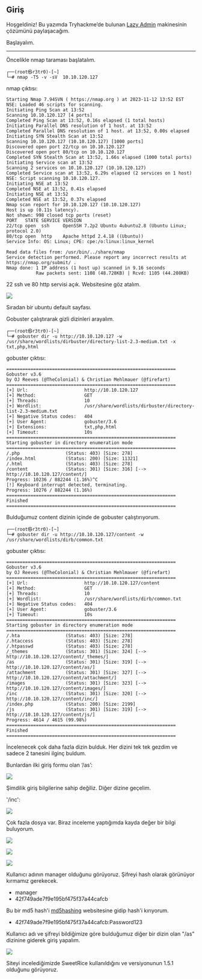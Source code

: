 ## Giriş

Hoşgeldiniz! Bu yazımda Tryhackme’de bulunan <a href="https://tryhackme.com/room/lazyadmin">Lazy Admin</a> makinesinin çözümünü paylaşacağım.

Başlayalım.

* * *

Öncelikle nmap taraması başlatalım.

```
┌──(root㉿r3tr0)-[~]
└─# nmap -T5 -v -sV  10.10.120.127
```

nmap çıktısı:

```
Starting Nmap 7.94SVN ( https://nmap.org ) at 2023-11-12 13:52 EST
NSE: Loaded 46 scripts for scanning.
Initiating Ping Scan at 13:52
Scanning 10.10.120.127 [4 ports]
Completed Ping Scan at 13:52, 0.16s elapsed (1 total hosts)
Initiating Parallel DNS resolution of 1 host. at 13:52
Completed Parallel DNS resolution of 1 host. at 13:52, 0.00s elapsed
Initiating SYN Stealth Scan at 13:52
Scanning 10.10.120.127 (10.10.120.127) [1000 ports]
Discovered open port 22/tcp on 10.10.120.127
Discovered open port 80/tcp on 10.10.120.127
Completed SYN Stealth Scan at 13:52, 1.66s elapsed (1000 total ports)
Initiating Service scan at 13:52
Scanning 2 services on 10.10.120.127 (10.10.120.127)
Completed Service scan at 13:52, 6.29s elapsed (2 services on 1 host)
NSE: Script scanning 10.10.120.127.
Initiating NSE at 13:52
Completed NSE at 13:52, 0.41s elapsed
Initiating NSE at 13:52
Completed NSE at 13:52, 0.37s elapsed
Nmap scan report for 10.10.120.127 (10.10.120.127)
Host is up (0.11s latency).
Not shown: 998 closed tcp ports (reset)
PORT   STATE SERVICE VERSION
22/tcp open  ssh     OpenSSH 7.2p2 Ubuntu 4ubuntu2.8 (Ubuntu Linux; protocol 2.0)
80/tcp open  http    Apache httpd 2.4.18 ((Ubuntu))
Service Info: OS: Linux; CPE: cpe:/o:linux:linux_kernel

Read data files from: /usr/bin/../share/nmap
Service detection performed. Please report any incorrect results at https://nmap.org/submit/ .
Nmap done: 1 IP address (1 host up) scanned in 9.16 seconds
           Raw packets sent: 1108 (48.728KB) | Rcvd: 1105 (44.208KB)
```

22 ssh ve 80 http servisi açık. Websitesine göz atalım.

![](https://github.com/umutsaglam/CTF-Writeups/blob/main/TryHackMe/LazyAdmin/images/a1.png?raw=true)

Sıradan bir ubuntu default sayfası.

Gobuster çalıştırarak gizli dizinleri arayalım.

```
┌──(root㉿r3tr0)-[~]
└─# gobuster dir -u http://10.10.120.127 -w  /usr/share/wordlists/dirbuster/directory-list-2.3-medium.txt -x txt,php,html
```

gobuster çıktısı:

```
===============================================================
Gobuster v3.6
by OJ Reeves (@TheColonial) & Christian Mehlmauer (@firefart)
===============================================================
[+] Url:                     http://10.10.120.127
[+] Method:                  GET
[+] Threads:                 10
[+] Wordlist:                /usr/share/wordlists/dirbuster/directory-list-2.3-medium.txt
[+] Negative Status codes:   404
[+] User Agent:              gobuster/3.6
[+] Extensions:              txt,php,html
[+] Timeout:                 10s
===============================================================
Starting gobuster in directory enumeration mode
===============================================================
/.php                 (Status: 403) [Size: 278]
/index.html           (Status: 200) [Size: 11321]
/.html                (Status: 403) [Size: 278]
/content              (Status: 301) [Size: 316] [--> http://10.10.120.127/content/]
Progress: 10236 / 882244 (1.16%)^C
[!] Keyboard interrupt detected, terminating.
Progress: 10276 / 882244 (1.16%)
===============================================================
Finished
===============================================================
```

Bulduğumuz content dizinin içinde de gobuster çalıştırıyorum.

```
┌──(root㉿r3tr0)-[~]
└─# gobuster dir -u http://10.10.120.127/content -w  /usr/share/wordlists/dirb/common.txt 
```

gobuster çıktısı:

```
===============================================================
Gobuster v3.6
by OJ Reeves (@TheColonial) & Christian Mehlmauer (@firefart)
===============================================================
[+] Url:                     http://10.10.120.127/content
[+] Method:                  GET
[+] Threads:                 10
[+] Wordlist:                /usr/share/wordlists/dirb/common.txt
[+] Negative Status codes:   404
[+] User Agent:              gobuster/3.6
[+] Timeout:                 10s
===============================================================
Starting gobuster in directory enumeration mode
===============================================================
/.hta                 (Status: 403) [Size: 278]
/.htaccess            (Status: 403) [Size: 278]
/.htpasswd            (Status: 403) [Size: 278]
/_themes              (Status: 301) [Size: 324] [--> http://10.10.120.127/content/_themes/]
/as                   (Status: 301) [Size: 319] [--> http://10.10.120.127/content/as/]
/attachment           (Status: 301) [Size: 327] [--> http://10.10.120.127/content/attachment/]
/images               (Status: 301) [Size: 323] [--> http://10.10.120.127/content/images/]
/inc                  (Status: 301) [Size: 320] [--> http://10.10.120.127/content/inc/]
/index.php            (Status: 200) [Size: 2199]
/js                   (Status: 301) [Size: 319] [--> http://10.10.120.127/content/js/]
Progress: 4614 / 4615 (99.98%)
===============================================================
Finished
===============================================================
```

İncelenecek çok daha fazla dizin bulduk. Her dizini tek tek gezdim ve sadece 2 tanesini ilginç buldum.

Bunlardan ilki giriş formu olan ‘/as’:

![](https://github.com/umutsaglam/CTF-Writeups/blob/main/TryHackMe/LazyAdmin/images/a2.png?raw=true)

Şimdilik giriş bilgilerine sahip değiliz. Diğer dizine geçelim.

'/inc':

![](https://github.com/umutsaglam/CTF-Writeups/blob/main/TryHackMe/LazyAdmin/images/a3.png?raw=true)

Çok fazla dosya var. Biraz inceleme yaptığımda kayda değer bir bilgi buluyorum.

![](https://github.com/umutsaglam/CTF-Writeups/blob/main/TryHackMe/LazyAdmin/images/a4.png?raw=true)


![](https://github.com/umutsaglam/CTF-Writeups/blob/main/TryHackMe/LazyAdmin/images/a5.png?raw=true)


![](https://github.com/umutsaglam/CTF-Writeups/blob/main/TryHackMe/LazyAdmin/images/a6.png?raw=true)

Kullanıcı adının manager olduğunu görüyoruz. Şifreyi hash olarak görünüyor kırmamız gerekecek.

- manager
- 42f749ade7f9e195bf475f37a44cafcb

Bu bir md5 hash'i [md5hashing](https://md5hashing.net/hash/md5) websitesine gidip hash'i kırıyorum.

- 42f749ade7f9e195bf475f37a44cafcb:Password123

Kullanıcı adı ve şifreyi bildiğimize göre bulduğumuz diğer bir dizin olan "/as" dizinine giderek giriş yapalım.

![](https://github.com/umutsaglam/CTF-Writeups/blob/main/TryHackMe/LazyAdmin/images/a7.png?raw=true)

Siteyi incelediğimizde SweetRice kullanıldığını ve versiyonunun 1.5.1 olduğunu görüyoruz.



